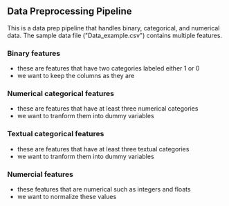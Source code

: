 ## Data Preprocessing Pipeline

This is a data prep pipeline that handles binary, categorical, and numerical data. The sample data file ("Data_example.csv") contains multiple features.

### Binary features
- these are features that have two categories labeled either 1 or 0
- we want to keep the columns as they are

### Numerical categorical features
- these are features that have at least three numerical categories
- we want to tranform them into dummy variables

### Textual categorical features
- these are features that have at least three textual categories
- we want to tranform them into dummy variables

### Numercial features
- these features that are numerical such as integers and floats
- we want to normalize these values

